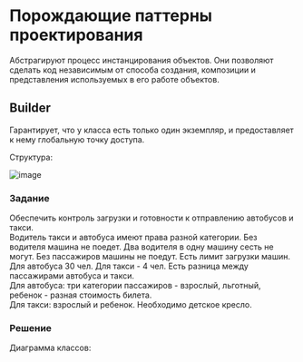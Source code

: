 # Порождающие паттерны проектирования
Абстрагируют процесс инстанцирования 
объектов. Они позволяют сделать код независимым от способа создания, композиции и 
представления используемых в его работе объектов.
## Builder
Гарантирует, что у класса есть только один экземпляр, и предоставляет к нему
глобальную точку доступа.

Структура:

![image](https://user-images.githubusercontent.com/107203406/234675621-5958636b-a787-4031-a3b0-68f33d1c9535.png)

### Задание
Обеспечить контроль загрузки и готовности к отправлению автобусов и такси.  
Водитель такси и автобуса имеют права разной категории. Без водителя машина не 
поедет. Два водителя в одну машину сесть не могут. Без пассажиров машины не 
поедут. Есть лимит загрузки машин. Для автобуса 30 чел. Для такси - 4 чел.
Есть разница между пассажирами автобуса и такси.  
Для автобуса: три категории пассажиров - взрослый, льготный, ребенок - разная 
стоимость билета.  
Для такси: взрослый и ребенок. Необходимо детское кресло.

### Решение
Диаграмма классов:


